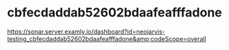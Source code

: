 # cbfecdaddab52602bdaafeafffadone
https://sonar.server.examly.io/dashboard?id=neojarvis-testing_cbfecdaddab52602bdaafeafffadone&amp;codeScope=overall
